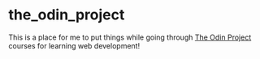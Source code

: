 # the_odin_project

This is a place for me to put things while going through [The Odin Project](https://www.theodinproject.com/) courses for learning web development!